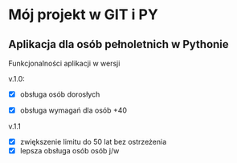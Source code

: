 # Mój projekt w GIT i PY


## Aplikacja dla osób pełnoletnich w Pythonie


Funkcjonalności aplikacji w wersji

v.1.0:
- [x] obsługa osób dorosłych
- [x] obsługa wymagań dla osób +40


v.1.1
- [x] zwiększenie limitu do 50 lat bez ostrzeżenia
- [x] lepsza obsługa osób osób j/w
